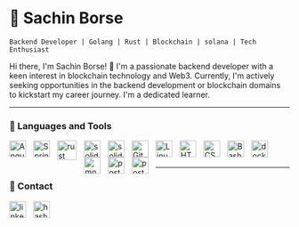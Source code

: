 # 🐼 Sachin Borse

`Backend Developer | Golang | Rust | Blockchain | solana | Tech Enthusiast `

Hi there, I'm Sachin Borse! 👋
I'm a passionate backend developer with a keen interest in blockchain technology and Web3. Currently, I'm actively seeking opportunities in the backend development or blockchain domains to kickstart my career journey. I'm a dedicated learner.

****

### 🧰 Languages and Tools

<img align="left" alt="Angular" width="30px" style="padding-right:10px;" src="https://cdn.jsdelivr.net/gh/devicons/devicon@latest/icons/go/go-original-wordmark.svg" />

<img align="left" alt="Spring" width="30px" style="padding-right:10px;" src="https://cdn.jsdelivr.net/gh/devicons/devicon@latest/icons/nodejs/nodejs-original.svg" />

<img align="left" alt="rust" width="35px" style="padding-right:10px;"  src="https://storage.googleapis.com/sticker-prod/3aof1uO8djechjc2XRDE/1.png" />

<img align="left" alt="solidity" width="30px" style="padding-right:10px;"  src="https://cdn.jsdelivr.net/gh/devicons/devicon@latest/icons/solidity/solidity-plain.svg" />

<img align="left" alt="solidity" width="30px" style="padding-right:10px;"  src="https://cdn.jsdelivr.net/gh/devicons/devicon@latest/icons/cplusplus/cplusplus-original.svg" />

<img align="left" alt="Git" width="30px" style="padding-right:10px;" src="https://cdn.jsdelivr.net/gh/devicons/devicon/icons/git/git-original.svg" />

<img align="left" alt="Linux" width="30px" style="padding-right:10px;" src="https://cdn.jsdelivr.net/gh/devicons/devicon/icons/linux/linux-original.svg" />

<img align="left" alt="HTML" width="30px" style="padding-right:10px;" src="https://cdn.jsdelivr.net/gh/devicons/devicon/icons/html5/html5-plain.svg" />

<img align="left" alt="CSS" width="30px" style="padding-right:10px;" src="https://cdn.jsdelivr.net/gh/devicons/devicon/icons/css3/css3-plain.svg" />

<img align="left" alt="Bash" width="30px" style="padding-right:10px;" src="https://cdn.jsdelivr.net/gh/devicons/devicon/icons/bash/bash-original.svg" />

<img align="left" alt="docker" width="30px" style="padding-right:10px;" src="https://cdn.jsdelivr.net/gh/devicons/devicon@latest/icons/docker/docker-plain-wordmark.svg" />


<img align="left" alt="mongodb" width="30px" style="padding-right:10px;"  src="https://cdn.jsdelivr.net/gh/devicons/devicon@latest/icons/mongodb/mongodb-plain-wordmark.svg" />

<img align="left" alt="postgresql" width="30px" style="padding-right:10px;"  src="https://cdn.jsdelivr.net/gh/devicons/devicon@latest/icons/postgresql/postgresql-plain-wordmark.svg" />


<img align="left" alt="postman" width="30px" style="padding-right:10px;"  src="https://cdn.jsdelivr.net/gh/devicons/devicon@latest/icons/postman/postman-original.svg" />

<br />
<br />


****


### 📮 Contact

<img align="left" href="https://www.linkedin.com/in/sachin-borse/" alt="linkedin" width="30px" style="padding-right:10px;"  src="https://cdn.jsdelivr.net/gh/devicons/devicon@latest/icons/linkedin/linkedin-original.svg" />

<img align="left" href="" alt="hashnode" width="30px" style="padding-right:10px;"  src="https://upload.wikimedia.org/wikipedia/commons/thumb/0/06/Hashnode_icon.svg/2048px-Hashnode_icon.svg.png" />




